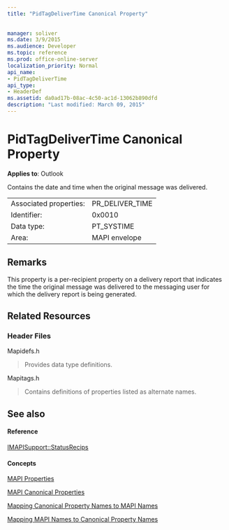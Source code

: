 ```yaml
---
title: "PidTagDeliverTime Canonical Property"
 
 
manager: soliver
ms.date: 3/9/2015
ms.audience: Developer
ms.topic: reference
ms.prod: office-online-server
localization_priority: Normal
api_name:
- PidTagDeliverTime
api_type:
- HeaderDef
ms.assetid: da0ad17b-08ac-4c50-ac1d-13062b890dfd
description: "Last modified: March 09, 2015"
---
```


# PidTagDeliverTime Canonical Property

  
  
**Applies to**: Outlook 
  
Contains the date and time when the original message was delivered. 
  
|||
|:-----|:-----|
|Associated properties:  <br/> |PR_DELIVER_TIME  <br/> |
|Identifier:  <br/> |0x0010  <br/> |
|Data type:  <br/> |PT_SYSTIME  <br/> |
|Area:  <br/> |MAPI envelope  <br/> |
   
## Remarks

This property is a per-recipient property on a delivery report that indicates the time the original message was delivered to the messaging user for which the delivery report is being generated.
  
## Related Resources

### Header Files

Mapidefs.h
  
> Provides data type definitions.
    
Mapitags.h
  
> Contains definitions of properties listed as alternate names.
    
## See also

#### Reference

[IMAPISupport::StatusRecips](imapisupport-statusrecips.md)
#### Concepts

[MAPI Properties](mapi-properties.md)
  
[MAPI Canonical Properties](mapi-canonical-properties.md)
  
[Mapping Canonical Property Names to MAPI Names](mapping-canonical-property-names-to-mapi-names.md)
  
[Mapping MAPI Names to Canonical Property Names](mapping-mapi-names-to-canonical-property-names.md)

